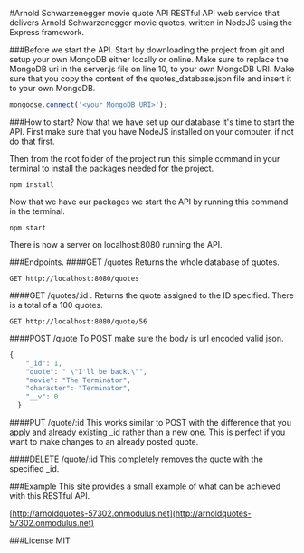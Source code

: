 #Arnold Schwarzenegger movie quote API
RESTful API web service that delivers Arnold Schwarzenegger movie quotes, written in NodeJS using the Express framework.

###Before we start the API.
Start by downloading the project from git and setup your own MongoDB either locally or online.
Make sure to replace the MongoDB uri in the server.js file on line 10, to your own MongoDB URI.
Make sure that you copy the content of the quotes_database.json file and insert it to your own MongoDB.
```javascript
mongoose.connect('<your MongoDB URI>');
```
###How to start?
Now that we have set up our database it's time to start the API.
First make sure that you have NodeJS installed on your computer, if not do that first.

Then from the root folder of the project run this simple command in your terminal to install the packages needed for the project.
```
npm install
```
Now that we have our packages we start the API by running this command in the terminal.
```
npm start
```
There is now a server on localhost:8080 running the API.

###Endpoints.
####GET /quotes
Returns the whole database of quotes.
```
GET http://localhost:8080/quotes
```
####GET /quotes/:id .
Returns the quote assigned to the ID specified. There is a total of a 100 quotes.
```
GET http://localhost:8080/quote/56
```
####POST /quote
To POST make sure the body is url encoded valid json.
```javascript
{
    "_id": 1,
    "quote": " \"I'll be back.\"",
    "movie": "The Terminator",
    "character": "Terminator",
    "__v": 0
  }
```
####PUT /quote/:id
This works similar to POST with the difference that you apply and already existing _id rather than a new one.
This is perfect if you want to make changes to an already posted quote.

####DELETE /quote/:id
This completely removes the quote with the specified _id.

###Example
This site provides a small example of what can be achieved with this RESTful API.

[http://arnoldquotes-57302.onmodulus.net](http://arnoldquotes-57302.onmodulus.net)

###License
MIT

